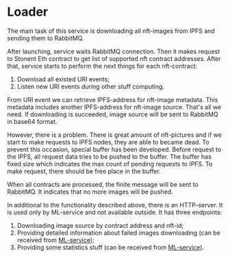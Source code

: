 # Loader

The main task of this service is downloading all nft-images from IPFS and sending them to RabbitMQ.

After launching, service waits RabbitMQ connection.
Then it makes request to Stonent Eth contract to get list of supported nft contract addresses.
After that, service starts to perform the next things for each nft-contract:

1. Download all existed URI events;
2. Listen new URI events during other stuff computing.

From URI event we can retrieve IPFS-address for nft-image metadata.
This metadata includes another IPFS-address for nft-image source.
That's all we need.
If downloading is succeeded, image source will be sent to RabbitMQ in base64 format.

However, there is a problem.
There is great amount of nft-pictures and if we start to make requests to IPFS nodes, they are able to became dead.
To prevent this occasion, special buffer has been developed.
Before request to the IPFS, all request data tries to be pushed to the buffer.
The buffer has fixed size which indicates the max count of pending requests to IPFS.
To make request, there should be free place in the buffer.

When all contracts are processed, the finite message will be sent to RabbitMQ.
It indicates that no more images will be pushed.

In additional to the functionality described above, there is an HTTP-server.
It is used only by ML-service and not available outside.
It has three endpoints:

1. Downloading image source by contract address and nft-id;
2. Providing detailed information about failed images downloading (can be received from [ML-service](../ml/server.yml));
3. Providing some statistics stuff (can be received from [ML-service](../ml/server.yml)).
